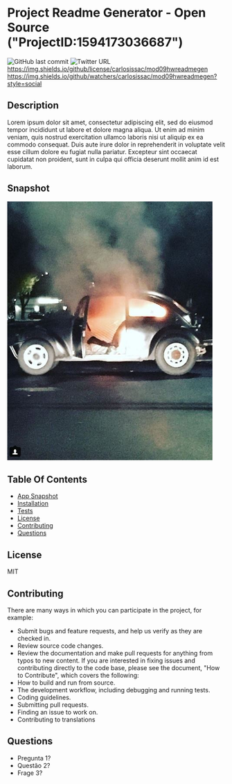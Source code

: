 # Project Readme Generator - Open Source ("ProjectID:1594173036687")
![GitHub last commit](https://img.shields.io/github/last-commit/carlosissac/mod09hwreadmegen) ![Twitter URL](https://img.shields.io/twitter/url?style=social&url=https%3A%2F%2Ftwitter.com%2Fzzzakk_cccrlss) https://img.shields.io/github/license/carlosissac/mod09hwreadmegen https://img.shields.io/github/watchers/carlosissac/mod09hwreadmegen?style=social 
## Description
Lorem ipsum dolor sit amet, consectetur adipiscing elit, sed do eiusmod tempor incididunt ut labore et dolore magna aliqua. Ut enim ad minim veniam, quis nostrud exercitation ullamco laboris nisi ut aliquip ex ea commodo consequat. Duis aute irure dolor in reprehenderit in voluptate velit esse cillum dolore eu fugiat nulla pariatur. Excepteur sint occaecat cupidatat non proident, sunt in culpa qui officia deserunt mollit anim id est laborum.
## Snapshot
![image](./assets/vw.jpg)
## Table Of Contents
* [App Snapshot](#app-snapshot)
* [Installation](#installation)
* [Tests](#tests)
* [License](#license)
* [Contributing](#contributing)
* [Questions](#questions)
## License
MIT
## Contributing
There are many ways in which you can participate in the project, for example:
* Submit bugs and feature requests, and help us verify as they are checked in.
* Review source code changes.
* Review the documentation and make pull requests for anything from typos to new content.
If you are interested in fixing issues and contributing directly to the code base,
please see the document, "How to Contribute", which covers the following:
* How to build and run from source.
* The development workflow, including debugging and running tests.
* Coding guidelines.
* Submitting pull requests.
* Finding an issue to work on.
* Contributing to translations
## Questions
* Pregunta 1?
* Questão 2?
* Frage 3?
